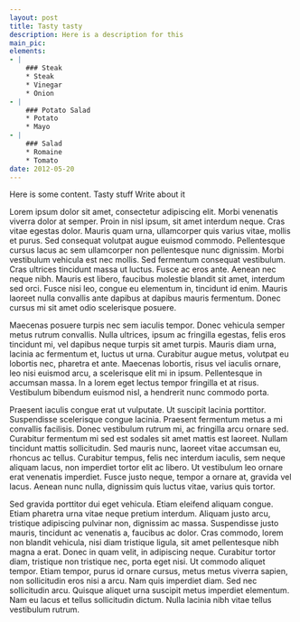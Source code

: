 ```yaml
---
layout: post
title: Tasty tasty
description: Here is a description for this
main_pic:
elements:
- |
    ### Steak
    * Steak
    * Vinegar
    * Onion
- |
    ### Potato Salad
    * Potato
    * Mayo
- |
    ### Salad
    * Romaine
    * Tomato
date: 2012-05-20
---
```


Here is some content.
Tasty stuff
Write about it

Lorem ipsum dolor sit amet, consectetur adipiscing elit. Morbi venenatis viverra dolor at semper. Proin in nisl ipsum, sit amet interdum neque. Cras vitae egestas dolor. Mauris quam urna, ullamcorper quis varius vitae, mollis et purus. Sed consequat volutpat augue euismod commodo. Pellentesque cursus lacus ac sem ullamcorper non pellentesque nunc dignissim. Morbi vestibulum vehicula est nec mollis. Sed fermentum consequat vestibulum. Cras ultrices tincidunt massa ut luctus. Fusce ac eros ante. Aenean nec neque nibh. Mauris est libero, faucibus molestie blandit sit amet, interdum sed orci. Fusce nisi leo, congue eu elementum in, tincidunt id enim. Mauris laoreet nulla convallis ante dapibus at dapibus mauris fermentum. Donec cursus mi sit amet odio scelerisque posuere.

Maecenas posuere turpis nec sem iaculis tempor. Donec vehicula semper metus rutrum convallis. Nulla ultrices, ipsum ac fringilla egestas, felis eros tincidunt mi, vel dapibus neque turpis sit amet turpis. Mauris diam urna, lacinia ac fermentum et, luctus ut urna. Curabitur augue metus, volutpat eu lobortis nec, pharetra et ante. Maecenas lobortis, risus vel iaculis ornare, leo nisi euismod arcu, a scelerisque elit mi in ipsum. Pellentesque in accumsan massa. In a lorem eget lectus tempor fringilla et at risus. Vestibulum bibendum euismod nisl, a hendrerit nunc commodo porta.

Praesent iaculis congue erat ut vulputate. Ut suscipit lacinia porttitor. Suspendisse scelerisque congue lacinia. Praesent fermentum metus a mi convallis facilisis. Donec vestibulum rutrum mi, ac fringilla arcu ornare sed. Curabitur fermentum mi sed est sodales sit amet mattis est laoreet. Nullam tincidunt mattis sollicitudin. Sed mauris nunc, laoreet vitae accumsan eu, rhoncus ac tellus. Curabitur tempus, felis nec interdum iaculis, sem neque aliquam lacus, non imperdiet tortor elit ac libero. Ut vestibulum leo ornare erat venenatis imperdiet. Fusce justo neque, tempor a ornare at, gravida vel lacus. Aenean nunc nulla, dignissim quis luctus vitae, varius quis tortor.

Sed gravida porttitor dui eget vehicula. Etiam eleifend aliquam congue. Etiam pharetra urna vitae neque pretium interdum. Aliquam justo arcu, tristique adipiscing pulvinar non, dignissim ac massa. Suspendisse justo mauris, tincidunt ac venenatis a, faucibus ac dolor. Cras commodo, lorem non blandit vehicula, nisi diam tristique ligula, sit amet pellentesque nibh magna a erat. Donec in quam velit, in adipiscing neque. Curabitur tortor diam, tristique non tristique nec, porta eget nisi. Ut commodo aliquet tempor. Etiam tempor, purus id ornare cursus, metus metus viverra sapien, non sollicitudin eros nisi a arcu. Nam quis imperdiet diam. Sed nec sollicitudin arcu. Quisque aliquet urna suscipit metus imperdiet elementum. Nam eu lacus et tellus sollicitudin dictum. Nulla lacinia nibh vitae tellus vestibulum rutrum.
